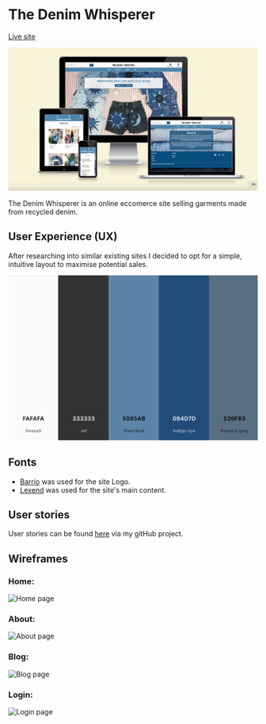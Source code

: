 # The Denim Whisperer

[Live site](https://denim-whisperer-1bbd25e18a83.herokuapp.com/)

![amiresponsive screenshot](documentation/responsivity/amiresponsive.png)

The Denim Whisperer is an online eccomerce site selling garments made from recycled denim.

## User Experience (UX)

After researching into similar existing sites I decided to opt for a simple, intuitive layout to maximise potential sales.

![colour palette](documentation/responsivity/coolor.png)

## Fonts

- [Barrio](https://fonts.google.com/?query=barrio) was used for the site Logo.
- [Lexend](https://fonts.google.com/specimen/Lexend) was used for the site's main content.

## User stories

User stories can be found [here](https://github.com/users/Jahooli4/projects/5/views/1) via my gitHub project.

## Wireframes
### Home:
![Home page]()
### About:
![About page]()
### Blog:
![Blog page]()
### Login:
![Login page]()

